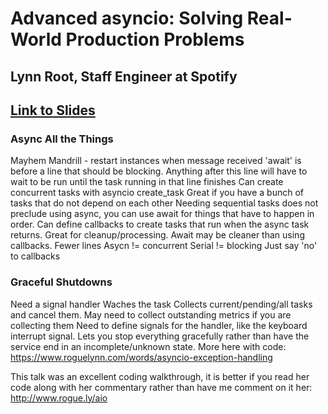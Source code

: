 # Advanced asyncio: Solving Real-World Production Problems
## Lynn Root, Staff Engineer at Spotify
[Link to Slides](http://www.rogue.ly/aio)
---

### Async All the Things
Mayhem Mandrill - restart instances when message received
'await' is before a line that should be blocking. Anything after this line will have to wait to be run until the task running in that line finishes
Can create concurrent tasks with asyncio create_task
Great if you have a bunch of tasks that do not depend on each other
Needing sequential tasks does not preclude using async, you can use await for things that have to happen in order.
Can define callbacks to create tasks that run when the async task returns. Great for cleanup/processing. Await may be cleaner than using callbacks. Fewer lines
Asycn != concurrent
Serial != blocking
Just say 'no' to callbacks

### Graceful Shutdowns
Need a signal handler
Waches the task
Collects current/pending/all tasks and cancel them. May need to collect outstanding metrics if you are collecting them
Need to define signals for the handler, like the keyboard interrupt signal. Lets you stop everything gracefully rather than have the service end in an incomplete/unknown state.
More here with code: https://www.roguelynn.com/words/asyncio-exception-handling

This talk was an excellent coding walkthrough, it is better if you read her code along with her commentary rather than have me comment on it her: http://www.rogue.ly/aio
